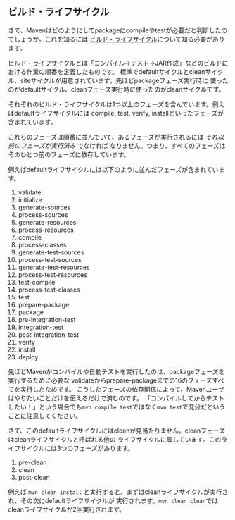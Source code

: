 ## ビルド・ライフサイクル

さて、Mavenはどのようにしてpackageにcompileやtestが必要だと判断したのでしょうか。これを知るには
[ビルド・ライフサイクル][1]について知る必要があります。

ビルド・ライフサイクルとは「コンパイル→テスト→JAR作成」などのビルドにおける作業の順番を定義したものです。
標準でdefaultサイクルとcleanサイクル、siteサイクルが用意されています。先ほどpackageフェーズ実行時に
使ったのがdefaultサイクル、cleanフェーズ実行時に使ったのがcleanサイクルです。

それぞれのビルド・ライフサイクルは1つ以上のフェーズを含んでいます。例えばdefaultライフサイクルには
compile, test, verify, installといったフェーズが含まれています。

これらのフェーズは順番に並んでいて、あるフェーズが実行されるには *それ以前のフェーズが実行済み* でなければ
なりません。つまり、すべてのフェーズはそのひとつ前のフェーズに依存しています。

例えばdefaultライフサイクルには以下のように並んだフェーズが含まれています。

1. validate
2. initialize
3. generate-sources
4. process-sources
5. generate-resources
6. process-resources
7. compile
8. process-classes
9. generate-test-sources
10. process-test-sources
11. generate-test-resources
12. process-test-resources
13. test-compile
14. process-test-classes
15. test
16. prepare-package
17. package
18. pre-integration-test
19. integration-test
20. post-integration-test
21. verify
22. install
23. deploy

先ほどMavenがコンパイルや自動テストを実行したのは、packageフェーズを実行するために必要な
validateからprepare-packageまでの16のフェーズすべてを実行したためです。
こうしたフェーズの依存関係によって、Mavenユーザはやりたいことだけを伝えるだけで済むのです。
「コンパイルしてからテストしたい！」という場合でも`mvn compile test`ではなく`mvn test`で充分だという
ことに注意してください。

さて、このdefaultライフサイクルにはcleanが見当たりません。cleanフェーズはcleanライフサイクルと呼ばれる他の
ライフサイクルに属しています。このライフサイクルには3つのフェーズがあります。

1. pre-clean
2. clean
3. post-clean

例えば `mvn clean install` と実行すると、まずはcleanライフサイクルが実行され、その次にdefaultライフサイクルが
実行されます。`mvn clean clean`ではcleanライフサイクルが2回実行されます。

[1]: http://maven.apache.org/guides/introduction/introduction-to-the-lifecycle.html "Introduction to the Build Lifecycle"
